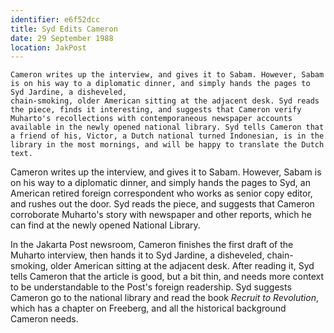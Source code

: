 ```yaml
---
identifier: e6f52dcc
title: Syd Edits Cameron
date: 29 September 1988 
location: JakPost
---
```


``` synopsis
Cameron writes up the interview, and gives it to Sabam. However, Sabam is on his way to a diplomatic dinner, and simply hands the pages to Syd Jardine, a disheveled,
chain-smoking, older American sitting at the adjacent desk. Syd reads the piece, finds it interesting, and suggests that Cameron verify Muharto's recollections with contemporaneous newspaper accounts available in the newly opened national library. Syd tells Cameron that a friend of his, Victor, a Dutch national turned Indonesian, is in the library in the most mornings, and will be happy to translate the Dutch text.
```

Cameron writes up the interview, and gives it to Sabam. However, Sabam is on his way to a diplomatic dinner, and simply hands the pages to Syd, an American  retired foreign correspondent who works as senior copy editor, and rushes out the door. Syd reads the piece, and suggests that Cameron corroborate 
Muharto's story with newspaper and other reports, which he can find at the newly opened National Library. 

In the Jakarta Post newsroom, Cameron finishes the first draft of the
Muharto interview, then hands it to Syd Jardine, a disheveled,
chain-smoking, older American sitting at the adjacent desk. After
reading it, Syd tells Cameron that the article is good, but a bit thin,
and needs more context to be understandable to the Post's foreign
readership. Syd suggests Cameron go to the national library and read the
book *Recruit to Revolution*, which has a chapter on Freeberg, and all
the historical background Cameron needs.